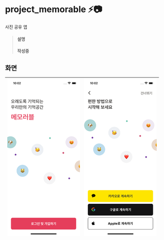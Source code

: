 # project_memorable :zap::camera:

사진 공유 앱


>#### 설명
>#### 작성중



## 화면

|![](./assets/images/example1.png)|![](./assets/images/example2.png)|
|:-:|:-:|


